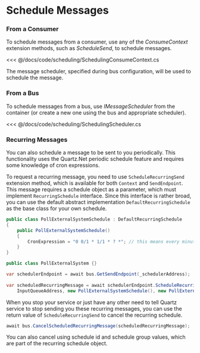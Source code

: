 # Schedule Messages

### From a Consumer

To schedule messages from a consumer, use any of the _ConsumeContext_ extension methods, such as _ScheduleSend_, to schedule messages.

<<< @/docs/code/scheduling/SchedulingConsumeContext.cs

The message scheduler, specified during bus configuration, will be used to schedule the message.

### From a Bus

To schedule messages from a bus, use _IMessageScheduler_ from the container (or create a new one using the bus and appropriate scheduler).

<<< @/docs/code/scheduling/SchedulingScheduler.cs

### Recurring Messages

You can also schedule a message to be sent to you periodically. This functionality uses the Quartz.Net periodic 
schedule feature and requires some knowledge of cron expressions.

To request a recurring message, you need to use `ScheduleRecurringSend` extension method, which is available 
for both `Context` and `SendEndpoint`. This message requires a schedule object as a parameter, which must 
implement `RecurringSchedule` interface. Since this interface is rather broad, you can use the default 
abstract implementation `DefaultRecurringSchedule` as the base class for your own schedule.

```csharp
public class PollExternalSystemSchedule : DefaultRecurringSchedule
{
    public PollExternalSystemSchedule()
    {
        CronExpression = "0 0/1 * 1/1 * ? *"; // this means every minute
    }
}

public class PollExternalSystem {}
```

```csharp
var schedulerEndpoint = await bus.GetSendEndpoint(_schedulerAddress);
    
var scheduledRecurringMessage = await schedulerEndpoint.ScheduleRecurringSend(
    InputQueueAddress, new PollExternalSystemSchedule(), new PollExternalSystem());
```

When you stop your service or just have any other need to tell Quartz service to stop sending you 
these recurring messages, you can use the return value of `ScheduleRecurringSend` to cancel the recurring schedule.

```csharp
await bus.CancelScheduledRecurringMessage(scheduledRecurringMessage);
```

You can also cancel using schedule id and schedule group values, which are part of the recurring schedule object.
